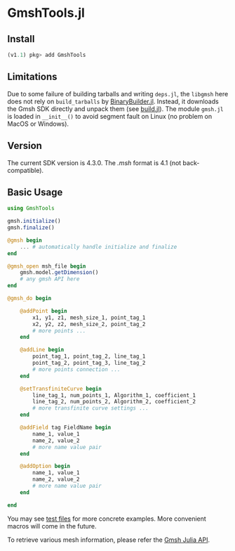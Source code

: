 # GmshTools.jl


## Install
```julia
(v1.1) pkg> add GmshTools
```

## Limitations

Due to some failure of building tarballs and writing `deps.jl`, the `libgmsh` here does not rely on `build_tarballs` by [BinaryBuilder.jl](https://github.com/JuliaPackaging/BinaryBuilder.jl). Instead, it downloads the Gmsh SDK directly and unpack them (see [build.jl](https://github.com/shipengcheng1230/GmshTools.jl/blob/master/deps/build.jl)). The module `gmsh.jl` is loaded in `__init__()` to avoid segment fault on Linux (no problem on MacOS or Windows).

## Version

The current SDK version is 4.3.0. The *.msh* format is 4.1 (not back-compatible).

## Basic Usage

```julia
using GmshTools

gmsh.initialize()
gmsh.finalize()

@gmsh begin
    ... # automatically handle initialize and finalize
end

@gmsh_open msh_file begin
    gmsh.model.getDimension()
    # any gmsh API here
end

@gmsh_do begin

    @addPoint begin
        x1, y1, z1, mesh_size_1, point_tag_1
        x2, y2, z2, mesh_size_2, point_tag_2
        # more points ...
    end

    @addLine begin
        point_tag_1, point_tag_2, line_tag_1
        point_tag_2, point_tag_3, line_tag_2
        # more points connection ...
    end

    @setTransfiniteCurve begin
        line_tag_1, num_points_1, Algorithm_1, coefficient_1
        line_tag_2, num_points_2, Algorithm_2, coefficient_2
        # more transfinite curve settings ...
    end

    @addField tag FieldName begin
        name_1, value_1
        name_2, value_2
        # more name value pair
    end

    @addOption begin
        name_1, value_1
        name_2, value_2
        # more name value pair
    end

end
```

You may see [test files](https://github.com/shipengcheng1230/GmshTools.jl/blob/master/test/test_mesh.jl) for more concrete examples. More convenient macros will come in the future.

To retrieve various mesh information, please refer the [Gmsh Julia API](https://gitlab.onelab.info/gmsh/gmsh/blob/master/api/gmsh.jl).
